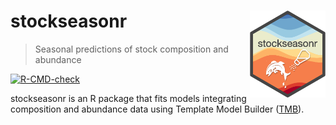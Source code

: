 <!-- README.md is generated from README.Rmd. Please edit that file -->
  
# stockseasonr <a href='https://github.com/pbs-assess/stockseasonr'><img src='man/figures/stockseasonr-logo.png' align="right" style="height:139px;"/></a>
  
> Seasonal predictions of stock composition and abundance

<!-- badges: start -->
[![R-CMD-check](https://github.com/pbs-assess/stockseasonr/workflows/R-CMD-check/badge.svg)](https://github.com/pbs-assess/stockseasonr/actions)
<!-- badges: end -->

stockseasonr is an R package that fits models integrating composition and abundance data using Template Model Builder ([TMB](https://github.com/kaskr/adcomp)). 